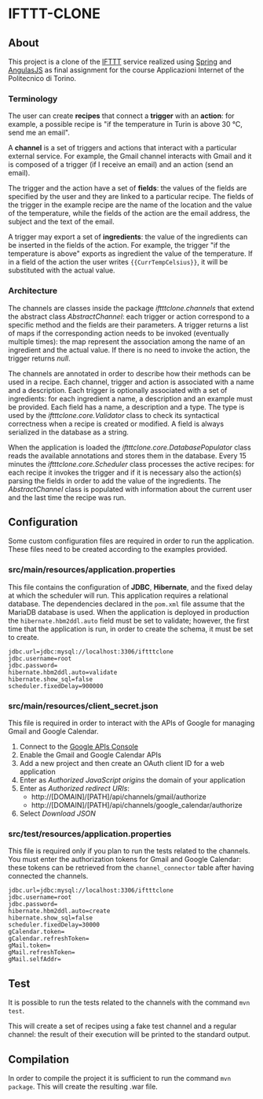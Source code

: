 # IFTTT-CLONE

## About
This project is a clone of the [IFTTT](https://ifttt.com) service realized using [Spring](https://spring.io) and [AngulasJS](https://angularjs.org) as final assignment for the course Applicazioni Internet of the Politecnico di Torino.

### Terminology
The user can create **recipes** that connect a **trigger** with an **action**: for example, a possible recipe is "if the temperature in Turin is above 30 °C, send me an email".

A **channel** is a set of triggers and actions that interact with a particular external service. For example, the Gmail channel interacts with Gmail and it is composed of a trigger (if I receive an email) and an action (send an email).

The trigger and the action have a set of **fields**: the values of the fields are specified by the user and they are linked to a particular recipe. The fields of the trigger in the example recipe are the name of the location and the value of the temperature, while the fields of the action are the email address, the subject and the text of the email.

A trigger may export a set of **ingredients**: the value of the ingredients can be inserted in the fields of the action. For example, the trigger "if the temperature is above" exports as ingredient the value of the temperature. If in a field of the action the user writes `{{CurrTempCelsius}}`, it will be substituted with the actual value.

### Architecture
The channels are classes inside the package *iftttclone.channels* that extend the abstract class *AbstractChannel*: each trigger or action correspond to a specific method and the fields are their parameters. A trigger returns a list of maps if the corresponding action needs to be invoked (eventually multiple times): the map represent the association among the name of an ingredient and the actual value. If there is no need to invoke the action, the trigger returns *null*.

The channels are annotated in order to describe how their methods can be used in a recipe. Each channel, trigger and action is associated with a name and a description. Each trigger is optionally associated with a set of ingredients: for each ingredient a name, a description and an example must be provided. Each field has a name, a description and a type. The type is used by the *iftttclone.core.Validator* class to check its syntactical correctness when a recipe is created or modified. A field is always serialized in the database as a string.

When the application is loaded the *iftttclone.core.DatabasePopulator* class reads the available annotations and stores them in the database. Every 15 minutes the *iftttclone.core.Scheduler* class processes the active recipes: for each recipe it invokes the trigger and if it is necessary also the action(s) parsing the fields in order to add the value of the ingredients. The *AbstractChannel* class is populated with information about the current user and the last time the recipe was run.

## Configuration
Some custom configuration files are required in order to run the application. These files need to be created according to the examples provided.

### src/main/resources/application.properties
This file contains the configuration of **JDBC**, **Hibernate**, and the fixed delay at which the scheduler will run.
This application requires a relational database. The dependencies declared in the `pom.xml` file assume that the MariaDB database is used. When the application is deployed in production the `hibernate.hbm2ddl.auto` field must be set to validate; however, the first time that the application is run, in order to create the schema, it must be set to create.

    jdbc.url=jdbc:mysql://localhost:3306/iftttclone
    jdbc.username=root
    jdbc.password=
    hibernate.hbm2ddl.auto=validate
    hibernate.show_sql=false
    scheduler.fixedDelay=900000

### src/main/resources/client_secret.json
This file is required in order to interact with the APIs of Google for managing Gmail and Google Calendar.

1. Connect to the [Google APIs Console](https://console.developers.google.com)
2. Enable the Gmail and Google Calendar APIs
3. Add a new project and then create an OAuth client ID for a web application
4. Enter as *Authorized JavaScript origins* the domain of your application
5. Enter as *Authorized redirect URIs*:
    - http://[DOMAIN]/[PATH]/api/channels/gmail/authorize
    - http://[DOMAIN]/[PATH]/api/channels/google_calendar/authorize
6. Select *Download JSON*

### src/test/resources/application.properties
This file is required only if you plan to run the tests related to the channels. You must enter the authorization tokens for Gmail and Google Calendar: these tokens can be retrieved from the `channel_connector` table after having connected the channels.

    jdbc.url=jdbc:mysql://localhost:3306/iftttclone
    jdbc.username=root
    jdbc.password=
    hibernate.hbm2ddl.auto=create
    hibernate.show_sql=false
    scheduler.fixedDelay=30000
    gCalendar.token=
    gCalendar.refreshToken=
    gMail.token=
    gMail.refreshToken=
    gMail.selfAddr=

## Test
It is possible to run the tests related to the channels with the command `mvn test`.

This will create a set of recipes using a fake test channel and a regular channel: the result of their execution will be printed to the standard output.

## Compilation
In order to compile the project it is sufficient to run the command `mvn package`. This will create the resulting .war file.